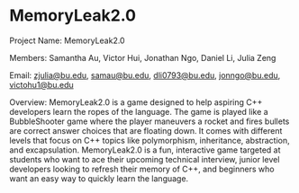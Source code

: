 # MemoryLeak2.0

Project Name: MemoryLeak2.0 

Members: Samantha Au, Victor Hui, Jonathan Ngo, Daniel Li, Julia Zeng

Email: zjulia@bu.edu, samau@bu.edu, dli0793@bu.edu, jonngo@bu.edu, victohu1@bu.edu

Overview: 
MemoryLeak2.0 is a game designed to help aspiring C++ developers learn the ropes of the language. The game is played like a BubbleShooter game where the player maneuvers a rocket and fires bullets are correct answer choices that are floating down. It comes with different levels that focus on C++ topics like polymorphism, inheritance, abstraction, and excapsulation. MemoryLeak2.0 is a fun, interactive game targeted at students who want to ace their upcoming technical interview, junior level developers looking to refresh their memory of C++, and beginners who want an easy way to quickly learn the language. 

